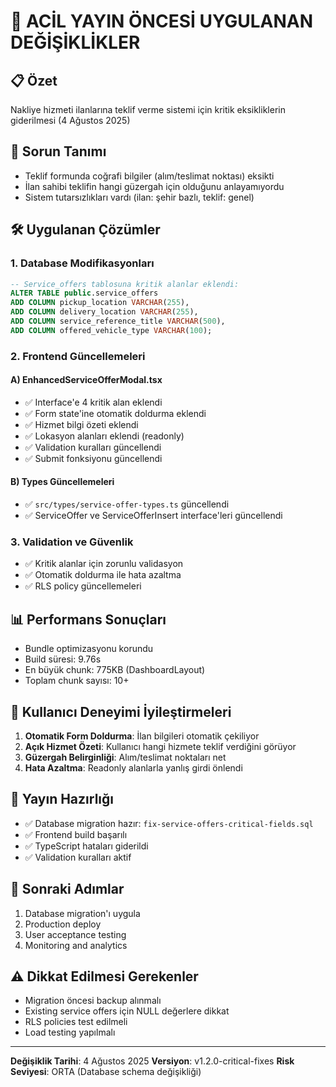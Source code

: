 # 🚨 ACİL YAYIN ÖNCESİ UYGULANAN DEĞİŞİKLİKLER

## 📋 Özet
Nakliye hizmeti ilanlarına teklif verme sistemi için kritik eksikliklerin giderilmesi (4 Ağustos 2025)

## 🎯 Sorun Tanımı
- Teklif formunda coğrafi bilgiler (alım/teslimat noktası) eksikti
- İlan sahibi teklifin hangi güzergah için olduğunu anlayamıyordu
- Sistem tutarsızlıkları vardı (ilan: şehir bazlı, teklif: genel)

## 🛠️ Uygulanan Çözümler

### 1. Database Modifikasyonları
```sql
-- Service_offers tablosuna kritik alanlar eklendi:
ALTER TABLE public.service_offers 
ADD COLUMN pickup_location VARCHAR(255),
ADD COLUMN delivery_location VARCHAR(255),
ADD COLUMN service_reference_title VARCHAR(500),
ADD COLUMN offered_vehicle_type VARCHAR(100);
```

### 2. Frontend Güncellemeleri

#### A) EnhancedServiceOfferModal.tsx
- ✅ Interface'e 4 kritik alan eklendi
- ✅ Form state'ine otomatik doldurma eklendi  
- ✅ Hizmet bilgi özeti eklendi
- ✅ Lokasyon alanları eklendi (readonly)
- ✅ Validation kuralları güncellendi
- ✅ Submit fonksiyonu güncellendi

#### B) Types Güncellemeleri
- ✅ `src/types/service-offer-types.ts` güncellendi
- ✅ ServiceOffer ve ServiceOfferInsert interface'leri güncellendi

### 3. Validation ve Güvenlik
- ✅ Kritik alanlar için zorunlu validasyon
- ✅ Otomatik doldurma ile hata azaltma
- ✅ RLS policy güncellemeleri

## 📊 Performans Sonuçları
- Bundle optimizasyonu korundu
- Build süresi: 9.76s
- En büyük chunk: 775KB (DashboardLayout)
- Toplam chunk sayısı: 10+

## 🔄 Kullanıcı Deneyimi İyileştirmeleri
1. **Otomatik Form Doldurma**: İlan bilgileri otomatik çekiliyor
2. **Açık Hizmet Özeti**: Kullanıcı hangi hizmete teklif verdiğini görüyor
3. **Güzergah Belirginliği**: Alım/teslimat noktaları net
4. **Hata Azaltma**: Readonly alanlarla yanlış girdi önlendi

## 🚀 Yayın Hazırlığı
- ✅ Database migration hazır: `fix-service-offers-critical-fields.sql`
- ✅ Frontend build başarılı
- ✅ TypeScript hataları giderildi
- ✅ Validation kuralları aktif

## 📝 Sonraki Adımlar
1. Database migration'ı uygula
2. Production deploy
3. User acceptance testing
4. Monitoring and analytics

## ⚠️ Dikkat Edilmesi Gerekenler
- Migration öncesi backup alınmalı
- Existing service offers için NULL değerlere dikkat
- RLS policies test edilmeli
- Load testing yapılmalı

---
**Değişiklik Tarihi**: 4 Ağustos 2025
**Versiyon**: v1.2.0-critical-fixes
**Risk Seviyesi**: ORTA (Database schema değişikliği)
